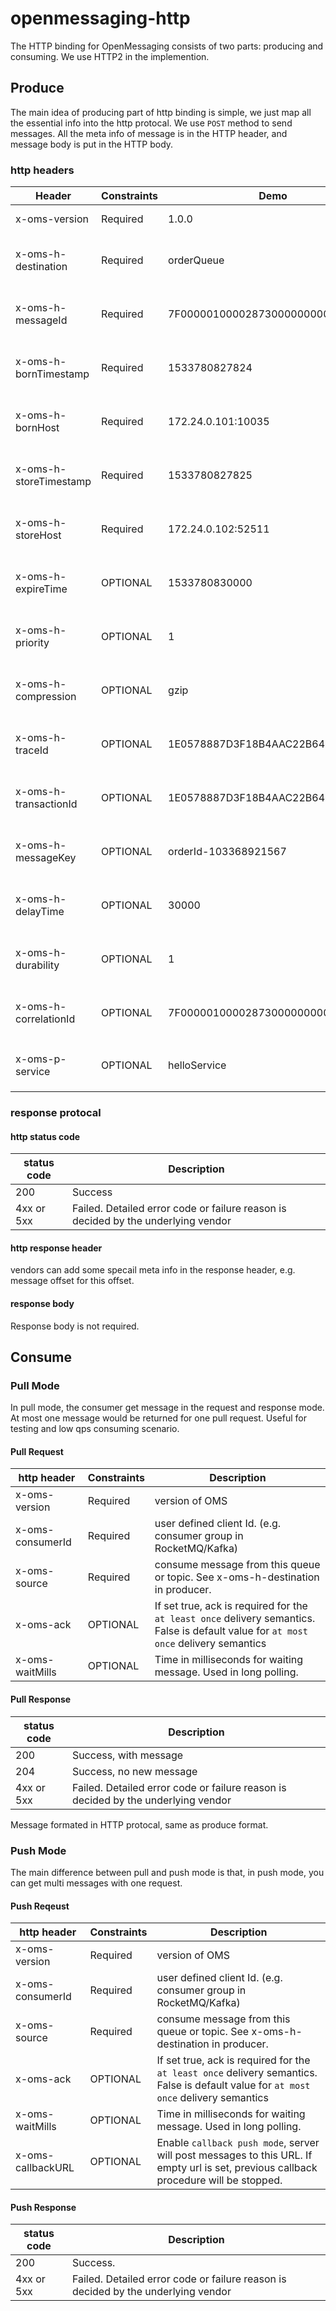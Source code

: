 # openmessaging-http

The HTTP binding for OpenMessaging consists of two parts: producing and consuming.
We use HTTP2 in the implemention. 
## Produce

The main idea of producing part of http binding is simple, we just map all the essential info into the http protocal.
We use `POST` method to send messages.
All the meta info of message is in the HTTP header, and message body is put in the HTTP body.


### http headers 

 Header | Constraints | Demo | Description 
|-|-|-|-|
x-oms-version | Required| 1.0.0 | version of OMS
x-oms-h-destination| Required | orderQueue | See [message model](https://github.com/openmessaging/specification/blob/master/specification-schema.md#2-message-model) for details.
x-oms-h-messageId| Required | 7F00000100002873000000000004F49C | See [message model](https://github.com/openmessaging/specification/blob/master/specification-schema.md#2-message-model) for details.
x-oms-h-bornTimestamp| Required | 1533780827824 | See [message model](https://github.com/openmessaging/specification/blob/master/specification-schema.md#2-message-model) for details.
x-oms-h-bornHost| Required | 172.24.0.101:10035 | See [message model](https://github.com/openmessaging/specification/blob/master/specification-schema.md#2-message-model) for details.
x-oms-h-storeTimestamp| Required | 1533780827825 | See [message model](https://github.com/openmessaging/specification/blob/master/specification-schema.md#2-message-model) for details.
x-oms-h-storeHost| Required | 172.24.0.102:52511 | See [message model](https://github.com/openmessaging/specification/blob/master/specification-schema.md#2-message-model) for details.
x-oms-h-expireTime| OPTIONAL | 1533780830000 | See [message model](https://github.com/openmessaging/specification/blob/master/specification-schema.md#2-message-model) for details.
x-oms-h-priority| OPTIONAL | 1 |See [message model](https://github.com/openmessaging/specification/blob/master/specification-schema.md#2-message-model) for details.
x-oms-h-compression| OPTIONAL | gzip | See [message model](https://github.com/openmessaging/specification/blob/master/specification-schema.md#2-message-model) for details.
x-oms-h-traceId| OPTIONAL | 1E0578887D3F18B4AAC22B64D2B00A5E | See [message model](https://github.com/openmessaging/specification/blob/master/specification-schema.md#2-message-model) for details.
x-oms-h-transactionId| OPTIONAL | 1E0578887D3F18B4AAC22B64D2B40A62 | See [message model](https://github.com/openmessaging/specification/blob/master/specification-schema.md#2-message-model) for details.
x-oms-h-messageKey| OPTIONAL | orderId-103368921567 | See [message model](https://github.com/openmessaging/specification/blob/master/specification-schema.md#2-message-model) for details.
x-oms-h-delayTime| OPTIONAL | 30000 |See [message model](https://github.com/openmessaging/specification/blob/master/specification-schema.md#2-message-model) for details.
x-oms-h-durability| OPTIONAL | 1 | See [message model](https://github.com/openmessaging/specification/blob/master/specification-schema.md#2-message-model) for details.
x-oms-h-correlationId| OPTIONAL | 7F00000100002873000000000004F2B4 | See [message model](https://github.com/openmessaging/specification/blob/master/specification-schema.md#2-message-model) for details.
x-oms-p-service | OPTIONAL | helloService | All properties start with `x-oms-p-`

### response protocal


#### http status code 

status code | Description 
|- | -
200 | Success 
4xx or 5xx | Failed. Detailed error code or failure reason is decided by the underlying vendor

#### http response header
vendors can add some specail meta info in the response header, e.g. message offset for this offset.

#### response body
Response body is not required. 


#### 

## Consume

### Pull Mode

In pull mode, the consumer get message in the request and response mode. 
At most one message would be returned for one pull request.
Useful for testing and low qps consuming scenario.

#### Pull Request
http header  |Constraints| Description | 
|- | - | -
x-oms-version | Required | version of OMS
x-oms-consumerId | Required|   user defined client Id. (e.g. consumer group in RocketMQ/Kafka)
x-oms-source| Required | consume message from this queue or topic. See x-oms-h-destination in producer.
x-oms-ack | OPTIONAL | If set true, ack is required for the `at least once` delivery semantics. False is default value for `at most once` delivery semantics
x-oms-waitMills | OPTIONAL | Time in milliseconds for waiting message. Used in long polling. 

#### Pull Response
status code | Description 
|- | -
200 | Success, with message 
204 | Success, no new message 
4xx or 5xx | Failed. Detailed error code or failure reason is decided by the underlying vendor

Message formated in HTTP protocal, same as produce format.

### Push Mode
The main difference between pull and push mode is that, in push mode, you can get multi messages with one request.

#### Push Reqeust

http header  |Constraints| Description | 
|- | - | -
x-oms-version | Required | version of OMS
x-oms-consumerId | Required|   user defined client Id. (e.g. consumer group in RocketMQ/Kafka)
x-oms-source| Required | consume message from this queue or topic. See x-oms-h-destination in producer.
x-oms-ack | OPTIONAL | If set true, ack is required for the `at least once` delivery semantics. False is default value for `at most once` delivery semantics
x-oms-waitMills | OPTIONAL | Time in milliseconds for waiting message. Used in long polling. 
x-oms-callbackURL | OPTIONAL | Enable `callback push mode`, server will post messages to this URL. If empty url is set, previous callback procedure will be stopped. 

#### Push Response
status code | Description 
|- | -
200 | Success. 
4xx or 5xx | Failed. Detailed error code or failure reason is decided by the underlying vendor

